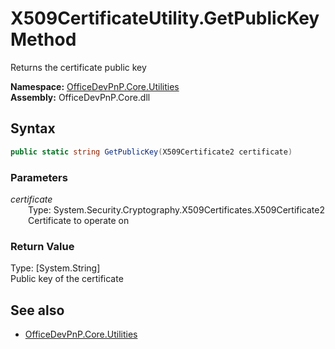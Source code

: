 # X509CertificateUtility.GetPublicKey Method  
Returns the certificate public key  

**Namespace:** [OfficeDevPnP.Core.Utilities](OfficeDevPnP.Core.Utilities.md)  
**Assembly:** OfficeDevPnP.Core.dll  
## Syntax
```C#
public static string GetPublicKey(X509Certificate2 certificate)
```
### Parameters
*certificate*  
&emsp;&emsp;Type: System.Security.Cryptography.X509Certificates.X509Certificate2  
&emsp;&emsp;Certificate to operate on  
  
### Return Value
Type: [System.String]  
Public key of the certificate

## See also
- [OfficeDevPnP.Core.Utilities](OfficeDevPnP.Core.Utilities.md)
